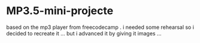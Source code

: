 # MP3.5-mini-projecte
based on the mp3 player from freecodecamp . i needed some rehearsal so i decided to recreate it ...  but i advanced it by  giving it images ...
